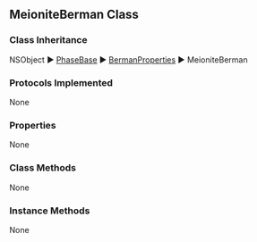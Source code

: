 ## MeioniteBerman Class  
### Class Inheritance  
NSObject ▶️ [PhaseBase](PhaseBase.html) ▶️ [BermanProperties](BermanProperties.html) ▶️ MeioniteBerman  

### Protocols Implemented  
None  

### Properties  
None 

### Class Methods  
None  

### Instance Methods  
None